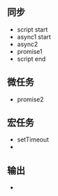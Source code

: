 ## 同步
- script start
- async1 start
- async2
- promise1
- script end

## 微任务
- promise2

## 宏任务
- setTimeout
- 


## 输出
- 
